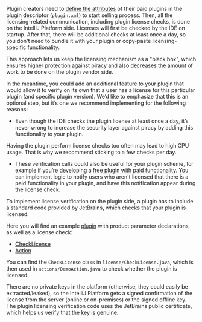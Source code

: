 [//]: # (title: Add marketplace license verification calls to the plugin code)

Plugin creators need to [define the attributes](add-required-parameters.md) of their paid plugins in the plugin descriptor (`plugin.xml`) to start selling process. Then, all the licensing-related communication, including plugin license checks, is done on the IntelliJ Platform side. Licenses will first be checked by the IDE on startup. After that, there will be additional checks at least once a day, so you don't need to bundle it with your plugin or copy-paste licensing-specific functionality.

This approach lets us keep the licensing mechanism as a "black box", which ensures higher protection against piracy and also decreases the amount of work to be done on the plugin vendor side.

In the meantime, you could add an additional feature to your plugin that would allow it to verify on its own that a user has a license for this particular plugin (and specific plugin version). We’d like to emphasize that this is an <control>optional step</control>, but it’s one we recommend implementing for the following reasons:

* Even though the IDE checks the plugin license at least once a day, it’s never wrong to increase the security layer against piracy by adding this functionality to your plugin.

<note>
<p>Having the plugin perform license checks too often may lead to high CPU usage. That is why we recommend sticking to a few checks per day.</p>
</note>

* These verification calls could also be useful for your plugin scheme, for example if you’re developing a [free plugin with paid functionality](free-functionality.md). You can implement logic to notify users who aren't licensed that there is a paid functionality in your plugin, and have this notification appear during the license check.


To implement license verification on the plugin side, a plugin has to include a standard code provided by JetBrains, which checks that your plugin is licensed.

Here you will find an example [plugin](https://github.com/JetBrains/marketplace-makemecoffee-plugin) with product parameter declarations, as well as a license check:

* [CheckLicense](https://github.com/JetBrains/marketplace-makemecoffee-plugin/blob/master/src/main/java/com/company/license/CheckLicense.java)
* [Action](https://github.com/JetBrains/marketplace-makemecoffee-plugin/blob/master/src/main/java/actions/MakeCoffeeAction.java)



You can find the `CheckLicense` class in `license/CheckLicense.java`, which is then used in `actions/DemoAction.java` to check whether the plugin is licensed.



There are no private keys in the platform (otherwise, they could easily be extracted/leaked), so the IntelliJ Platform gets a signed confirmation of the license from the server (online or on-premises) or the signed offline key. The plugin licensing verification code uses the JetBrains public certificate, which helps us verify that the key is genuine.